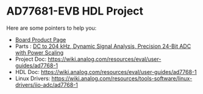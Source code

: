 # AD77681-EVB HDL Project

Here are some pointers to help you:
  * [Board Product Page](https://www.analog.com/eval-ad7768-1)
  * Parts : [DC to 204 kHz, Dynamic Signal Analysis, Precision 24-Bit ADC with Power Scaling](https://www.analog.com/ad7768-1)
  * Project Doc: https://wiki.analog.com/resources/eval/user-guides/ad7768-1
  * HDL Doc: https://wiki.analog.com/resources/eval/user-guides/ad7768-1
  * Linux Drivers: https://wiki.analog.com/resources/tools-software/linux-drivers/iio-adc/ad7768-1

